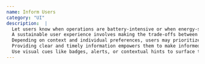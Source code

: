 ```yaml
---
name: Inform Users
category: "UI"
description:  |
  Let users know when operations are battery-intensive or when energy-saving features are available. 
  A sustainable user experience involves making the trade-offs between performance and energy efficiency visible and understandable.
  Depending on context and individual preferences, users may prioritize features differently. 
  Providing clear and timely information empowers them to make informed choices that balance usability and sustainability.
  Use visual cues like badges, alerts, or contextual hints to surface this information within the interface.
---
```


